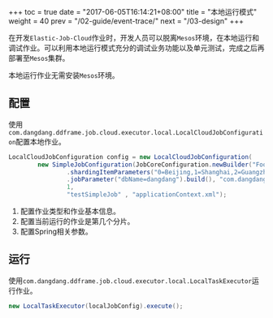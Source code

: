 +++
toc = true
date = "2017-06-05T16:14:21+08:00"
title = "本地运行模式"
weight = 40
prev = "/02-guide/event-trace/"
next = "/03-design"
+++

在开发`Elastic-Job-Cloud`作业时，开发人员可以脱离`Mesos`环境，在本地运行和调试作业。可以利用本地运行模式充分的调试业务功能以及单元测试，完成之后再部署至`Mesos`集群。

本地运行作业无需安装`Mesos`环境。

## 配置

使用`com.dangdang.ddframe.job.cloud.executor.local.LocalCloudJobConfiguration`配置本地作业。

```java
LocalCloudJobConfiguration config = new LocalCloudJobConfiguration(
        new SimpleJobConfiguration(JobCoreConfiguration.newBuilder("FooJob", "*/2 * * * * ?", 3) //1
                .shardingItemParameters("0=Beijing,1=Shanghai,2=Guangzhou")
                .jobParameter("dbName=dangdang").build(), "com.dangdang.foo.FooJob"), 
                1,                                                                               //2
                "testSimpleJob" , "applicationContext.xml");                                     //3
```

1. 配置作业类型和作业基本信息。
1. 配置当前运行的作业是第几个分片。
1. 配置Spring相关参数。

## 运行

使用`com.dangdang.ddframe.job.cloud.executor.local.LocalTaskExecutor`运行作业。

```java
new LocalTaskExecutor(localJobConfig).execute();
```

